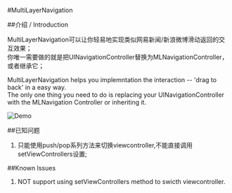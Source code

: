 #MultiLayerNavigation

##介绍 / Introduction

MultiLayerNavigation可以让你轻易地实现类似网易新闻/新浪微博滑动返回的交互效果；  
你唯一需要做的就是把UINavigationController替换为MLNavigationController，或者继承它；  

MultiLayerNavigation helps you implemntation the interaction -- 'drag to back' in a easy way.  
The only one thing you need to do is replacing your UINavigationController with the MLNavigation Controller or inheriting it.   

![Demo](http://code4app.qiniudn.com/photo/516ce1f76803fa5034000001_12.png)


##已知问题
1. 只能使用push/pop系列方法来切换viewcontroller,不能直接调用setViewControllers设置;

##Known Issues
1. NOT support using setViewControllers method to swicth viewcontroller.


